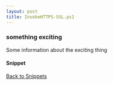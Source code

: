```yaml
---
layout: post
title: InvokeHTTPS-SSL.ps1
---
```


### something exciting

Some information about the exciting thing

#### Snippet

<script src="https://gist-it.appspot.com/github.com/BanterBoy/scripts-blog/blob/master/PowerShell/snippets/InvokeHTTPS-SSL.ps1"></script>

<a href="/menu/_pages/snippets.html">Back to Snippets</a>
